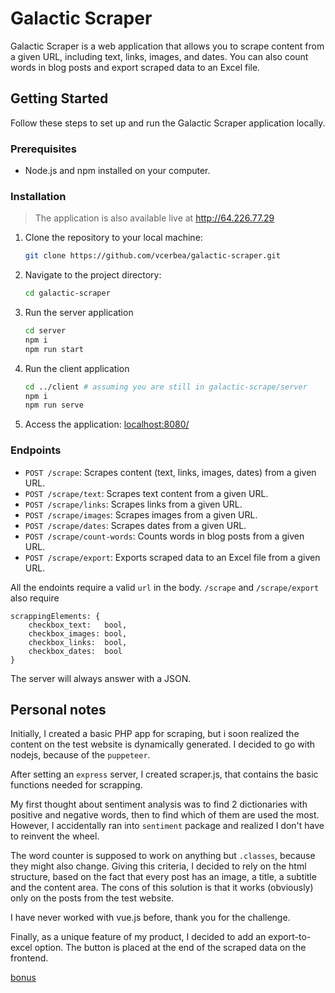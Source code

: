 
# Galactic Scraper

Galactic Scraper is a web application that allows you to scrape content from a given URL, including text, links, images, and dates. You can also count words in blog posts and export scraped data to an Excel file.

## Getting Started

Follow these steps to set up and run the Galactic Scraper application locally.

### Prerequisites
- Node.js and npm installed on your computer.

### Installation

> The application is also available live at http://64.226.77.29

1. Clone the repository to your local machine:

   ```bash
   git clone https://github.com/vcerbea/galactic-scraper.git
   ```
2. Navigate to the project directory:
   ```bash
   cd galactic-scraper
   ```
3. Run the server application
	```bash
	cd server		
	npm i
	npm run start
	```
4. Run the client application
	```bash
	cd ../client # assuming you are still in galactic-scrape/server
	npm i
	npm run serve
	```
5. Access the application:
	[localhost:8080/](localhost:8080/)

### Endpoints
-   `POST /scrape`: Scrapes content (text, links, images, dates) from a given URL.
-   `POST /scrape/text`: Scrapes text content from a given URL.
-   `POST /scrape/links`: Scrapes links from a given URL.    
-   `POST /scrape/images`: Scrapes images from a given URL.    
-   `POST /scrape/dates`: Scrapes dates from a given URL.    
-   `POST /scrape/count-words`: Counts words in blog posts from a given URL.
-   `POST /scrape/export`: Exports scraped data to an Excel file from a given URL.

All the endoints require a valid `url`  in the body.
`/scrape` and `/scrape/export`  also require
```
scrappingElements: {  
	checkbox_text:   bool,
    checkbox_images: bool,
    checkbox_links:  bool,
    checkbox_dates:  bool
}
```
The server will always answer with a JSON.

## Personal notes
Initially, I created a basic PHP app for scraping, but i soon realized the content on the test website is dynamically generated. I decided to go with nodejs, because of the `puppeteer`.

After setting an `express` server, I created scraper.js, that contains the basic functions needed for scrapping.

My first thought about sentiment analysis was to find 2 dictionaries with positive and negative words, then to find which of them are used the most. However, I accidentally ran into `sentiment` package and realized I don't have to reinvent the wheel.

The word counter is supposed to work on anything but `.classes`, because they might also change. Giving this criteria, I decided to rely on the html structure, based on the fact that every post has an image, a title, a subtitle and the content area. The cons of this solution is that it works (obviously) only on the posts from the test website.

I have never worked with vue.js before, thank you for the challenge.

Finally, as a unique feature of my product, I decided to add an export-to-excel option. The button is placed at the end of the scraped data on the frontend.


[bonus](https://www.youtube.com/watch?v=dQw4w9WgXcQ)